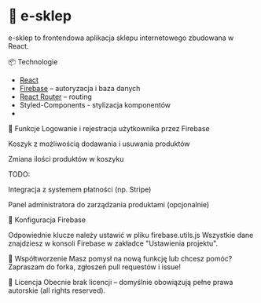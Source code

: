# 🛒 e-sklep

e-sklep to frontendowa aplikacja sklepu internetowego zbudowana w React.

📦 Technologie

* [React](https://reactjs.org/)
* [Firebase](https://firebase.google.com/) – autoryzacja i baza danych
* [React Router](https://reactrouter.com/) – routing
* Styled-Components - stylizacja komponentów
* 

🧩 Funkcje
Logowanie i rejestracja użytkownika przez Firebase

Koszyk z możliwością dodawania i usuwania produktów

Zmiana ilości produktów w koszyku



TODO:

Integracja z systemem płatności (np. Stripe) 

Panel administratora do zarządzania produktami (opcjonalnie)

🔐 Konfiguracja Firebase

Odpowiednie klucze należy ustawić w pliku firebase.utils.js
Wszystkie dane znajdziesz w konsoli Firebase w zakładce "Ustawienia projektu".

🤝 Współtworzenie
Masz pomysł na nową funkcję lub chcesz pomóc? Zapraszam do forka, zgłoszeń pull requestów i issue!

📄 Licencja
Obecnie brak licencji – domyślnie obowiązują pełne prawa autorskie (all rights reserved).

